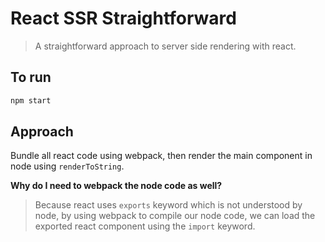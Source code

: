 # React SSR Straightforward
> A straightforward approach to server side rendering with react. 

## To run

```javascript
npm start
```

## Approach

Bundle all react code using webpack, then render the main component in node using `renderToString`.

**Why do I need to webpack the node code as well?**

> Because react uses `exports` keyword which is not understood by node, by using webpack to compile our node code, we can load the exported react component using the `import` keyword.